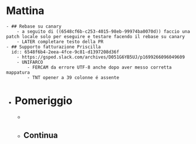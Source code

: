 # Mattina
	- ## Rebase su canary
		- a seguito di ((6548cf6b-c253-4015-98eb-99974ba0070d)) faccio una patch locale solo per eseguire e testare facendo il rebase su canary
		- LATER completare testo della PR
	- ## Supporto fatturazione Priscilla
	  id:: 6548f6b4-2eea-4fce-9c81-d1397208d36f
		- https://gsped.slack.com/archives/D051G6YB5UJ/p1699266096049609
		- UNIFARCO
			- FERCAM da errore UTF-8 anche dopo aver messo corretta mappatura
			- TNT opener a 39 colonne é assente
- # Pomeriggio
	-
	- ## Continua